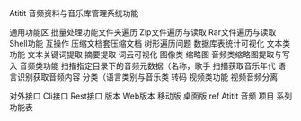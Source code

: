 Atitit 音频资料与音乐库管理系统功能


通用功能区
批量处理功能文件夹遍历
Zip文件遍历与读取
Rar文件遍历与读取
Shell功能 互操作
压缩文档套压缩文档  树形遍历问题
数据库表统计可视化
文本类功能
文本关键词提取
摘要提取
词云可视化
图像类
缩略图
音频类缩略图提取与写入
音频类功能
扫描指定目录下的音频元数据（名称，歌手
扫描获取音乐年代
语言识别获取音频内容
分类（语言类别与音乐类
转码
视频类功能
视频音频分离

对外接口
Cli接口
Rest接口
版本
Web版本
移动版
桌面版
ref
Atitit 音频 项目 系列功能表

